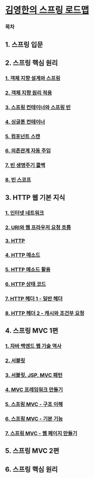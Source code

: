 # [김영한의 스프링 로드맵](https://www.inflearn.com/roadmaps/373)

### 목차

## 1. 스프링 입문

## 2. 스프링 핵심 원리
### [1. 객체 지향 설계와 스프링](https://github.com/jjb8966/spring/blob/main/spring_core/core/spring_core.md#1-객체-지향-설계와-스프링-1)
### [2. 객체 지향 원리 적용](https://github.com/jjb8966/spring/blob/main/spring_core/core/spring_core.md#2-객체-지향-원리-적용-1)
### [3. 스프링 컨테이너와 스프링 빈](https://github.com/jjb8966/spring/blob/main/spring_core/core/spring_core.md#3-스프링-컨테이너와-스프링-빈-1)
### [4. 싱글톤 컨테이너](https://github.com/jjb8966/spring/blob/main/spring_core/core/spring_core.md#4-싱글톤-컨테이너-1)
### [5. 컴포넌트 스캔](https://github.com/jjb8966/spring/blob/main/spring_core/core/spring_core.md#5-컴포넌트-스캔-1)
### [6. 의존관계 자동 주입](https://github.com/jjb8966/spring/blob/main/spring_core/core/spring_core.md#6-의존관계-자동-주입-1)
### [7. 빈 생명주기 콜백](https://github.com/jjb8966/spring/blob/main/spring_core/core/spring_core.md#7-%EB%B9%88-%EC%83%9D%EB%AA%85%EC%A3%BC%EA%B8%B0-%EC%BD%9C%EB%B0%B1-1)
### [8. 빈 스코프](https://github.com/jjb8966/spring/blob/main/spring_core/core/spring_core.md#8-%EB%B9%88-%EC%8A%A4%EC%BD%94%ED%94%84-1)

## 3. HTTP 웹 기본 지식
### [1. 인터넷 네트워크](https://github.com/jjb8966/spring/blob/main/http/1.%20%EC%9D%B8%ED%84%B0%EB%84%B7%20%EB%84%A4%ED%8A%B8%EC%9B%8C%ED%81%AC.md)
### [2. URI와 웹 프라우저 요청 흐름](https://github.com/jjb8966/spring/blob/main/http/2.%20URI%EC%99%80%20%EC%9B%B9%20%EB%B8%8C%EB%9D%BC%EC%9A%B0%EC%A0%80%20%EC%9A%94%EC%B2%AD%20%ED%9D%90%EB%A6%84.md)
### [3. HTTP](https://github.com/jjb8966/spring/blob/main/http/3.%20HTTP.md)
### [4. HTTP 메소드](https://github.com/jjb8966/spring/blob/main/http/4.%20HTTP%20%EB%A9%94%EC%84%9C%EB%93%9C.md)
### [5. HTTP 메소드 활용](https://github.com/jjb8966/spring/blob/main/http/5.%20HTTP%20%EB%A9%94%EC%86%8C%EB%93%9C%20%ED%99%9C%EC%9A%A9.md)
### [6. HTTP 상태 코드](https://github.com/jjb8966/spring/blob/main/http/6.%20HTTP%20%EC%83%81%ED%83%9C%20%EC%BD%94%EB%93%9C.md)
### [7. HTTP 헤더 1 - 일반 헤더](https://github.com/jjb8966/spring/blob/main/http/7.%20HTTP%20%ED%97%A4%EB%8D%94%201%20-%20%EC%9D%BC%EB%B0%98%20%ED%97%A4%EB%8D%94.md)
### [8. HTTP 헤더 2 - 캐시와 조건부 요청](https://github.com/jjb8966/spring/blob/main/http/8.%20HTTP%20%ED%97%A4%EB%8D%94%202%20-%20%EC%BA%90%EC%8B%9C%EC%99%80%20%EC%A1%B0%EA%B1%B4%EB%B6%80%20%EC%9A%94%EC%B2%AD.md)

## 4. 스프링 MVC 1편
### [1. 자바 백엔드 웹 기술 역사](https://github.com/jjb8966/spring/blob/main/spring_mvc/md-file/1%20%EC%9E%90%EB%B0%94%20%EB%B0%B1%EC%97%94%EB%93%9C%20%EC%9B%B9%20%EA%B8%B0%EC%88%A0%20%EC%97%AD%EC%82%AC.md#1-%EC%9E%90%EB%B0%94-%EB%B0%B1%EC%97%94%EB%93%9C-%EC%9B%B9-%EA%B8%B0%EC%88%A0-%EC%97%AD%EC%82%AC)
### [2. 서블릿](https://github.com/jjb8966/spring/blob/main/spring_mvc/md-file/2%20%EC%84%9C%EB%B8%94%EB%A6%BF.md#2-%EC%84%9C%EB%B8%94%EB%A6%BF)
### [3. 서블릿, JSP, MVC 패턴](https://github.com/jjb8966/spring/blob/main/spring_mvc/md-file/3%20%EC%84%9C%EB%B8%94%EB%A6%BF%2C%20JSP%2C%20MVC%20%ED%8C%A8%ED%84%B4.md#3-%EC%84%9C%EB%B8%94%EB%A6%BF-jsp-mvc-%ED%8C%A8%ED%84%B4)
### [4. MVC 프레임워크 만들기](https://github.com/jjb8966/spring/blob/main/spring_mvc/md-file/4%20MVC%20%ED%94%84%EB%A0%88%EC%9E%84%EC%9B%8C%ED%81%AC%20%EB%A7%8C%EB%93%A4%EA%B8%B0.md#4-mvc-%ED%94%84%EB%A0%88%EC%9E%84%EC%9B%8C%ED%81%AC-%EB%A7%8C%EB%93%A4%EA%B8%B0)
### [5. 스프링 MVC - 구조 이해](https://github.com/jjb8966/spring/blob/main/spring_mvc/md-file/5%20%EC%8A%A4%ED%94%84%EB%A7%81%20MVC%20-%20%EA%B5%AC%EC%A1%B0%20%EC%9D%B4%ED%95%B4.md#5-%EC%8A%A4%ED%94%84%EB%A7%81-mvc---%EA%B5%AC%EC%A1%B0-%EC%9D%B4%ED%95%B4)
### [6. 스프링 MVC - 기본 기능](https://github.com/jjb8966/spring/blob/main/spring_mvc/md-file/6%20%EC%8A%A4%ED%94%84%EB%A7%81%20MVC%20-%20%EA%B8%B0%EB%B3%B8%20%EA%B8%B0%EB%8A%A5.md#6-%EC%8A%A4%ED%94%84%EB%A7%81-mvc---%EA%B8%B0%EB%B3%B8-%EA%B8%B0%EB%8A%A5)
### [7. 스프링 MVC - 웹 페이지 만들기](https://github.com/jjb8966/spring/blob/main/spring_mvc/md-file/7%20%EC%8A%A4%ED%94%84%EB%A7%81%20MVC%20-%20%EC%9B%B9%20%ED%8E%98%EC%9D%B4%EC%A7%80%20%EB%A7%8C%EB%93%A4%EA%B8%B0.md#7-%EC%8A%A4%ED%94%84%EB%A7%81-mvc---%EC%9B%B9-%ED%8E%98%EC%9D%B4%EC%A7%80-%EB%A7%8C%EB%93%A4%EA%B8%B0)

## 5. 스프링 MVC 2편

## 6. 스프링 핵심 원리
